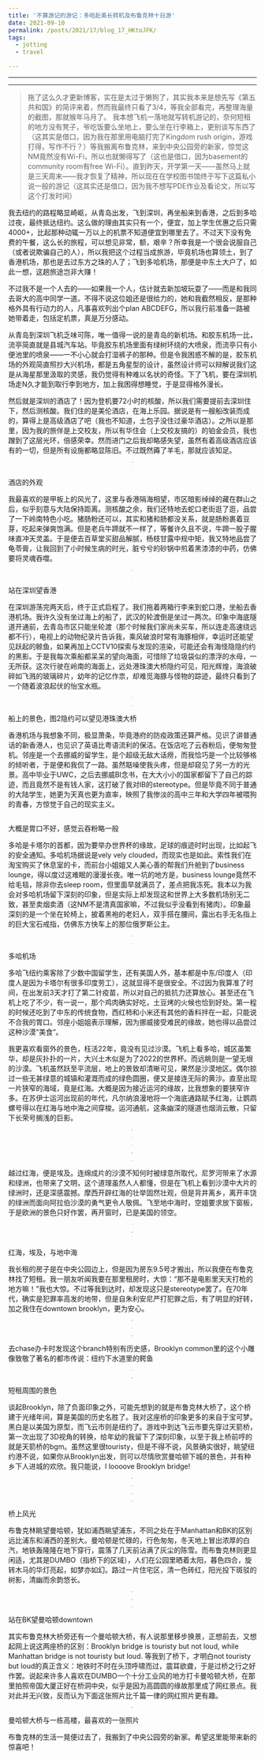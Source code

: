 ```yaml
---
title: '不算游记的游记：多哈赴美长转机及布鲁克林十日游'
date: 2021-09-10
permalink: /posts/2021/17/blog_17_HKtoJFK/
tags:
  - jotting
  - travel

---
```


---

---



> 拖了这么久才更新博客，实在是太过于懒狗了，其实我本来是想先写《第五共和国》的简评来着，然而我最终只看了3/4，等我全部看完，再整理海量的截图，那就猴年马月了。
> 我本想飞机一落地就写转机游记的，奈何短租的地方没有凳子，爷吃饭要么坐地上，要么坐在行李箱上，更别谈写东西了（这其实是借口，因为我在那里用电脑打完了Kingdom rush origin，游戏打得，写作不行？）等我搬离布鲁克林，来到中央公园旁的新家，惊觉这NM竟然没有Wi-Fi，所以也就懒得写了（这也是借口，因为basement的community room有free Wi-Fi）。直到昨天，开学第一天——虽然马上就是三天周末——我才恢复了精神，所以现在在学校图书馆终于写下这篇私小说一般的游记（这其实还是借口，因为我不想写PDE作业及看论文，所以写这个打发时间）



我去纽约的路程略显崎岖，从青岛出发，飞到深圳，再坐船来到香港，之后到多哈过夜，最终抵达纽约。这么做的理由其实只有一个，便宜，加上学生优惠之后只需4000+，比起那种动辄一万以上的机票不知道便宜到哪里去了。不过天下没有免费的午餐，这么长的旅程，可以想见非常，额，艰辛？所幸我是一个很会说服自己（或者说欺骗自己的人），所以我把这个过程当成旅游，毕竟机场也算领土，到了香港机场，那也是去过东方之珠的人了；飞到多哈机场，那便是中东土大户了，如此一想，这趟旅途岂非大赚！

不过我不是一个人去的——如果我一个人，估计就去新加坡玩耍了——而是和我同去哥大的高中同学一道。不得不说这位姐还是很给力的，她和我截然相反，是那种格外具有行动力的人，凡事喜欢列出个plan ABCDEFG，所以我行前准备一路被她带着走，包括定机票，真是万分感动。

从青岛到深圳飞机乏味可陈，唯一值得一说的是青岛的新机场。和胶东机场一比，流亭简直就是县城汽车站。毕竟胶东机场里面有绿树环绕的大喷泉，而流亭只有小便池里的喷泉——一不小心就会打湿裤子的那种。但是令我困惑不解的是，胶东机场的外观简直照抄大兴机场，都是五角星型的设计，虽然设计师可以辩解说我们这是从海星那里汲取的灵感，我仍觉得有种难以名状的奇怪。下了飞机，要在深圳机场走N久才能到取行李到地方，加上我困得想睡觉，于是显得格外漫长。

然后就是深圳的酒店了！因为登机要72小时的核酸，所以我们需要提前去深圳住下，然后测核酸。我们住的是美伦酒店，在海上乐园。据说是有一艘船改装而成的，算得上是高级酒店了吧（我也不知道，土包子没住过豪华酒店）。之所以是那里，因为我的旅伴是上交校友，所以有华住会（上交校友搞的）的铂金会员，我也蹭到了这层光环，倍感荣幸。然而进门之后我却略感失望，虽然有着高级酒店应该有的一切，但是所有设施都略显陈旧。不过既然薅了羊毛，那就应该知足。

<p><center><img src="http://qiuyoungwang.github.io/images/blog17/1.png" alt="1" style="zoom: 10%" ></center></p>
<p><center><img src="http://qiuyoungwang.github.io/images/blog17/2.png" alt="2" style="zoom: 10%" ></center></p>
酒店的外观

我最喜欢的是甲板上的风光了，这里与香港隔海相望，市区暗影绰绰的藏在群山之后，似乎刻意与大陆保持距离。测核酸之余，我们还特地去蛇口老街逛了逛，品尝了一下岭南特色小吃。猪肠粉还可以，其实和猪和肠都没关系，就是肠粉裹着豆芽，吃起来弹爽饱满。但是老兵牛蹄就不一样了，等餐许久且不说，牛蹄一股子腥味直冲天灵盖。于是便去百草堂买甜品解腻，杨枝甘露中规中矩，我又特地品尝了龟苓膏，让我回到了小时候生病的时光，脏兮兮的砂锅中煎着黑漆漆的中药，仿佛要将灵魂吞噬。
<p><center><img src="http://qiuyoungwang.github.io/images/blog17/3.png" alt="3" style="zoom: 10%" ></center></p>
<p><center><img src="http://qiuyoungwang.github.io/images/blog17/4.png" alt="4" style="zoom: 10%" ></center></p>
站在深圳望香港

在深圳游荡完两天后，终于正式启程了。我们拖着两箱行李来到蛇口港，坐船去香港机场。我许久没有坐过海上的船了，武汉的轮渡倒是坐过一两次。印象中海底隧道开通前，去青岛市区只能坐轮渡（那个时候我们家尚未买车，所以连走高速绕远都不行），电视上的动物纪录片告诉我，乘风破浪时常有海豚相伴，幸运时还能望见跃起的鲸鱼，如果再加上CCTV10探索与发现的渲染，可能还会有海怪隐隐约约的黑影。于是我每次乘船都呆呆的望向海面，可惜除了垃圾袋似的漂浮的水母，一无所获。这次行驶在岭南的海面上，远处港珠澳大桥隐约可见，阳光辉煌，海浪破碎如飞溅的玻璃碎片，幼年的记忆作祟，却难觅海豚与怪物的踪迹，最终只看到了一个随着波浪起伏的怡宝水瓶。
<p><center><img src="http://qiuyoungwang.github.io/images/blog17/5.png" alt="5" style="zoom: 10%" ></center></p>
<p><center><img src="http://qiuyoungwang.github.io/images/blog17/6.png" alt="6" style="zoom: 10%" ></center></p>
船上的景色，图2隐约可以望见港珠澳大桥

香港机场与我想象不同，极显萧条，毕竟港府的防疫政策还算严格。见识了讲普通话的新香港人，也见识了英语比粤语流利的保洁。在饭店吃了云吞粉后，便匆匆登机。邻座是一个去挪威的留学生，是个超级无敌大话痨，而我恰巧是一个比较够格的倾听者，于是便和我侃了一路。虽然聒噪使我头疼，但是却窥见了另一方的光景。高中毕业于UWC，之后去挪威BI念书，在大大小小的国家都留下了自己的踪迹，而且竟然不是有钱人家，这打破了我对IB的stereotype。但是毕竟不同于普通的大陆学生，她更为天真也更为直率，映照了我惨淡的高中三年和大学四年被喂狗的青春，方惊觉于自己的现实主义。
<p><center><img src="http://qiuyoungwang.github.io/images/blog17/7.png" alt="7" style="zoom: 10%" ></center></p>
大概是胃口不好，感觉云吞粉略一般

多哈是卡塔尔的首都，因为要举办世界杯的缘故，足球的痕迹时时出现，比如起飞的安全通知。多哈机场据说是vely vely clouded，而现实也是如此。索性我们在淘宝购买了休息室的卡，而前台小姐姐又人美心善的帮我们升舱到了business lounge，得以度过这难眠的漫漫长夜。唯一坑的地方是，business lounge竟然不给毛毯，除非你去sleep room，但里面早就满员了，差点把我冻死。我本以为我会对多哈机场留下深刻的印象，但是实际上却发现这和世界上大多数机场别无二致，甚至卖烟卖酒（这NM不是清真国家嘛，不过我似乎没看到有猪肉）。印象最深刻的是一个坐在轮椅上，披着黑袍的老妇人，双手搭在腰间，露出右手无名指上的巨大宝石戒指，仿佛东方快车上的那位俄罗斯公主。
<p><center><img src="http://qiuyoungwang.github.io/images/blog17/8.png" alt="8" style="zoom: 10%" ></center></p>
<p><center><img src="http://qiuyoungwang.github.io/images/blog17/9.png" alt="9" style="zoom: 10%" ></center></p>
多哈机场

多哈飞纽约乘客除了少数中国留学生，还有美国人外，基本都是中东/印度人（印度人是因为卡塔尔有很多印度劳工），这就显得不是很安全。不过因为我算准了时间，在出发前3天才打了第二针疫苗，所以对自己的抵抗力还算放心。甚至还在飞机上吃了不少，有一说一，那个鸡肉确实好吃，土豆烤的火候也恰到好处。第一程的时候还吃到了中东的传统食物，西红柿和小米还有其他的香料拌在一起，只能说不合我的胃口。邻座小姐姐表示理解，因为挪威接受难民的缘故，她也得以品尝过这种沙漠“美食”。

我更喜欢看窗外的景色，枉活22年，竟没有见过沙漠。飞机上看多哈，城区虽繁华，却是灰扑扑的一片，大兴土木似是为了2022的世界杯。而远眺则是一望无垠的沙漠。飞机虽然跃至平流层，地上的景致却清晰可见，果然是沙漠地区。偶尔掠过一些无甚绿意的城镇和灌溉而成的绿色圆圈，便又是接连无际的黄沙。直至出现一片狭窄的海域，竟是红海。大概是因为接近运河的缘故，比我想象的要狭窄许多。在苏伊士运河出现前的年代，凡尔纳浪漫地将一个海底通路赋予红海，让鹦鹉螺号得以在红海与地中海之间穿梭。运河通航，这条幽深的隧道也烟消云散，只留下长荣号搁浅的巨影。
<p><center><img src="http://qiuyoungwang.github.io/images/blog17/10.png" alt="10" style="zoom: 10%" ></center></p><p><center><img src="http://qiuyoungwang.github.io/images/blog17/11.png" alt="11" style="zoom: 10%" ></center></p><p><center><img src="http://qiuyoungwang.github.io/images/blog17/12.png" alt="12" style="zoom: 10%" ></center></p>
<p><center><img src="http://qiuyoungwang.github.io/images/blog17/13.png" alt="13" style="zoom: 10%" ></center></p>
<p><center><img src="http://qiuyoungwang.github.io/images/blog17/14.png" alt="14" style="zoom: 10%" ></center></p>
越过红海，便是埃及。连绵成片的沙漠不知何时被绿意所取代，尼罗河带来了水源和绿洲，也带来了文明，这个道理虽然人人都懂，但是在飞机上看到沙漠中大片的绿洲时，还是深感震撼。摩西开辟红海的壮举固然壮观，但是背井离乡，离开丰饶的绿洲而面向阿拉伯沙漠的勇气更令人敬佩。飞至地中海时，空姐要求放下窗板，于是欧洲的景色只好作罢，再开窗时，已是美国的领空。
<p><center><img src="http://qiuyoungwang.github.io/images/blog17/15.png" alt="15" style="zoom: 10%" ></center></p>
<p><center><img src="http://qiuyoungwang.github.io/images/blog17/16.png" alt="16" style="zoom: 10%" ></center></p>
<p><center><img src="http://qiuyoungwang.github.io/images/blog17/17.png" alt="17" style="zoom: 10%" ></center></p>
红海，埃及，与地中海

我长租的房子是在中央公园边上，但是因为房东9.5号才搬出，所以我便在布鲁克林找了短租。我一朋友听闻我要在那里租房时，大惊：“那不是电影里天天打枪的地方嘛！”我也大惊。不过等我到达时，却发现这只是stereotype罢了。在70年代，确实是犯罪率高发的地带，但是自朱利安尼严打犯罪之后，有了明显的好转，加之我住在downtown brooklyn，更为安心。
<p><center><img src="http://qiuyoungwang.github.io/images/blog17/18.png" alt="18" style="zoom: 10%" ></center></p>
<p><center><img src="http://qiuyoungwang.github.io/images/blog17/19.png" alt="19" style="zoom: 10%" ></center></p>
<p><center><img src="http://qiuyoungwang.github.io/images/blog17/20.png" alt="20" style="zoom: 10%" ></center></p>
去chase办卡时发现这个branch特别有历史感，Brooklyn common里的这个小雕像致敬了著名的都市传说：纽约下水道里的鳄鱼

<p><center><img src="http://qiuyoungwang.github.io/images/blog17/21.png" alt="21" style="zoom: 10%" ></center></p>
<p><center><img src="http://qiuyoungwang.github.io/images/blog17/22.png" alt="22" style="zoom: 10%" ></center></p>
短租周围的景色

谈起Brooklyn，除了负面印象之外，可能先想到的就是布鲁克林大桥了，这个桥建于光绪年间，算是美国的历史名胜了。我对这座桥的印象更多的来自于宝可梦。黑白是以美国为原型，而飞云市则是纽约了。游戏中到达飞云市要先穿过天箭桥，第一次出现了3D视角的转换，给年幼的我留下了深刻印象，以至于我上桥前哼的就是天箭桥的bgm。虽然这里很touristy，但是不得不说，风景确实很好，眺望纽约港不说，如果你从Brooklyn出发，则可以尽情欣赏曼哈顿下城的景色，并有种乡下人进城的欢欣。我只能说，I loooove Brooklyn bridge!
<p><center><img src="http://qiuyoungwang.github.io/images/blog17/27.png" alt="27" style="zoom: 10%" ></center></p>
<p><center><img src="http://qiuyoungwang.github.io/images/blog17/28.png" alt="28" style="zoom: 10%" ></center></p>
<p><center><img src="http://qiuyoungwang.github.io/images/blog17/29.png" alt="29" style="zoom: 10%" ></center></p>
<p><center><img src="http://qiuyoungwang.github.io/images/blog17/30.png" alt="30" style="zoom: 10%" ></center></p>
桥上风光

布鲁克林眺望曼哈顿，犹如浦西眺望浦东，不同之处在于Manhattan和BK的区别远比浦东和浦西的差别大。曼哈顿是忙碌的，行色匆匆，冬天地上冒出浓厚的白汽，地铁轰隆隆在地下穿行，震落了几天前沾满了灰尘的陈雪。而布鲁克林则更显闲适，尤其是DUMBO（指桥下的区域），人们在公园里晒着太阳，暮色四合，旋转木马的华灯亮起，如梦亦如幻。路过一片住宅区，清一色砖红，阳光投下斑驳的树影，清幽而余韵悠长。
<p><center><img src="http://qiuyoungwang.github.io/images/blog17/23.png" alt="23" style="zoom: 10%" ></center></p>
<p><center><img src="http://qiuyoungwang.github.io/images/blog17/24.png" alt="24" style="zoom: 10%" ></center></p>
<p><center><img src="http://qiuyoungwang.github.io/images/blog17/26.png" alt="26" style="zoom: 10%" ></center></p>
站在BK望曼哈顿downtown

其实布鲁克林大桥旁还有一个曼哈顿大桥，有人说那里移步换景，正想前去，又想起网上说这两座桥的区别：Brooklyn bridge is touristy but not loud, while Manhattan bridge is not touristy but loud. 等我到了桥下，才明白not touristy but loud的真正含义：地铁时不时在头顶呼啸而过，震耳欲聋，于是过桥之行之好作罢。说起来许多人喜欢在DUMBO一个十分工业风的地方打卡曼哈顿大桥，在那里拍照帝国大厦正好在桥洞中央，似乎是因为高圆圆的缘故那里成了网红景点。我对此并无兴致，反而认为下面这张照片比千篇一律的网红照片更有趣。
<p><center><img src="http://qiuyoungwang.github.io/images/blog17/25.png" alt="25" style="zoom: 10%" ></center></p>
曼哈顿大桥与一栋高楼，最喜欢的一张照片

布鲁克林的生活一晃便过去了，我搬到了中央公园旁的新家。希望这里能带来新的惊喜吧！

